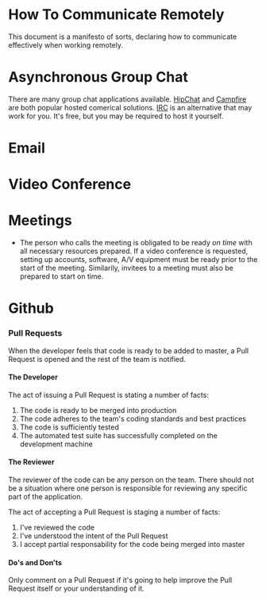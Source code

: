 How To Communicate Remotely
===========================
This document is a manifesto of sorts, declaring how to communicate effectively when working remotely.


Asynchronous Group Chat
========================
There are many group chat applications available. [HipChat](http://hipchat.com) and [Campfire](https://campfirenow.com/) are both popular hosted comerical solutions. [IRC](https://en.wikipedia.org/wiki/Internet_Relay_Chat) is an alternative that may work for you. It's free, but you may be required to host it yourself.


Email
=====

Video Conference
================

Meetings
========
- The person who calls the meeting is obligated to be ready *on time* with all necessary resources prepared. If a video conference is requested, setting up accounts, software, A/V equipment must be ready prior to the start of the meeting. Similarily, invitees to a meeting must also be prepared to start on time.

Github
======
### Pull Requests
When the developer feels that code is ready to be added to master, a Pull Request is opened and the rest of the team is notified. 

#### The Developer
The act of issuing a Pull Request is stating a number of facts:
1. The code is ready to be merged into production
2. The code adheres to the team's coding standards and best practices
3. The code is sufficiently tested
4. The automated test suite has successfully completed on the development machine

#### The Reviewer
The reviewer of the code can be any person on the team. There should not be a situation where one person is responsible for reviewing any specific part of the application. 

The act of accepting a Pull Request is staging a number of facts:
1. I've reviewed the code
2. I've understood the intent of the Pull Request
3. I accept partial responsability for the code being merged into master

#### Do's and Don'ts
Only comment on a Pull Request if it's going to help improve the Pull Request itself or your understanding of it.
